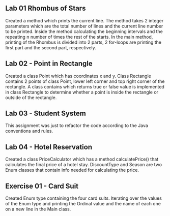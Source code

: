 Lab 01 Rhombus of Stars
-

Created a method which prints the current line. The method takes 2 integer parameters which are the total number of lines 
and the current line number to be printed. Inside the method calculating the beginning intervals and the repeating n number 
of times the rest of the starts. In the main method, printing of the Rhombus is divided into 2 parts, 2 for-loops 
are printing the first part and the second part, respectively. 

Lab 02 - Point in Rectangle
-

Created a class Point which has coordinates x and y. Class Rectangle contains 2 points of class Point, lower left corner 
and top right corner of the rectangle. A class contains which returns true or false value is implemented in class Rectangle 
to determine whether a point is inside the rectangle or outside of the rectangle. 

Lab 03 - Student System
-

This assignment was just to refactor the code according to the Java conventions and rules.

Lab 04 - Hotel Reservation
-

Created a class PriceCalculator which has a method calculatePrice() that calculates the final price of a hotel stay. 
DiscountType and Season are two Enum classes that contain info needed for calculating the price.

Exercise 01 - Card Suit
-

Created Enum type containing the four card suits. Iterating over the values of the Enum type and printing the Ordinal 
value and the name of each one on a new line in the Main class.